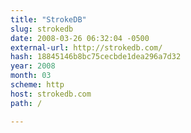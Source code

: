 ```yaml
---
title: "StrokeDB"
slug: strokedb
date: 2008-03-26 06:32:04 -0500
external-url: http://strokedb.com/
hash: 18845146b8bc75cecbde1dea296a7d32
year: 2008
month: 03
scheme: http
host: strokedb.com
path: /

---
```



